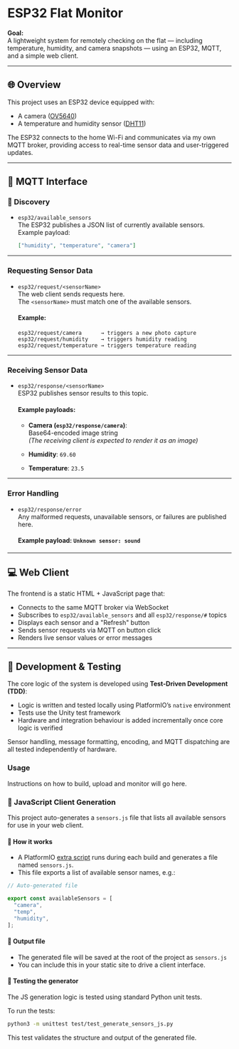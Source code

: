 # ESP32 Flat Monitor

**Goal:**  
A lightweight system for remotely checking on the flat — including temperature, humidity, and camera snapshots — using an ESP32, MQTT, and a simple web client.

---

## 🌐 Overview

This project uses an ESP32 device equipped with:
- A camera ([OV5640](https://cdn.sparkfun.com/datasheets/Sensors/LightImaging/OV5640_datasheet.pdf))
- A temperature and humidity sensor ([DHT11](https://www.mouser.com/datasheet/2/758/DHT11-Technical-Data-Sheet-Translated-Version-1143054.pdf))

The ESP32 connects to the home Wi-Fi and communicates via my own MQTT broker, providing access to real-time sensor data and user-triggered updates.

---

## 🧩 MQTT Interface

### 📰 Discovery

- `esp32/available_sensors`  
  The ESP32 publishes a JSON list of currently available sensors.  
  Example payload:
  ```json
  ["humidity", "temperature", "camera"]
  ```

---

### Requesting Sensor Data

- `esp32/request/<sensorName>`  
  The web client sends requests here.  
  The `<sensorName>` must match one of the available sensors.

  #### Example:
  ```
  esp32/request/camera      → triggers a new photo capture  
  esp32/request/humidity    → triggers humidity reading  
  esp32/request/temperature → triggers temperature reading
  ```

---

### Receiving Sensor Data

- `esp32/response/<sensorName>`  
  ESP32 publishes sensor results to this topic.

  #### Example payloads:

  - **Camera (`esp32/response/camera`)**:  
    Base64-encoded image string  
    *(The receiving client is expected to render it as an image)*

  - **Humidity**: `69.60`

  - **Temperature**: `23.5`

---

### Error Handling

- `esp32/response/error`  
  Any malformed requests, unavailable sensors, or failures are published here.

  #### Example payload: `Unknown sensor: sound`

---

## 💻 Web Client

The frontend is a static HTML + JavaScript page that:
- Connects to the same MQTT broker via WebSocket
- Subscribes to `esp32/available_sensors` and all `esp32/response/#` topics
- Displays each sensor and a "Refresh" button
- Sends sensor requests via MQTT on button click
- Renders live sensor values or error messages

---

## 🧪 Development & Testing

The core logic of the system is developed using **Test-Driven Development (TDD)**:

- Logic is written and tested locally using PlatformIO’s `native` environment
- Tests use the Unity test framework
- Hardware and integration behaviour is added incrementally once core logic is verified

Sensor handling, message formatting, encoding, and MQTT dispatching are all tested independently of hardware.

### Usage

Instructions on how to build, upload and monitor will go here.

### 🧪 JavaScript Client Generation

This project auto-generates a `sensors.js` file that lists all available sensors for use in your web client.

#### 🔧 How it works

- A PlatformIO [extra script](tools/generate_sensors_js.py) runs during each build and generates a file named `sensors.js`.
- This file exports a list of available sensor names, e.g.:

```js
// Auto-generated file

export const availableSensors = [
  "camera",
  "temp",
  "humidity",
];
```

#### 📄 Output file

- The generated file will be saved at the root of the project as `sensors.js`
- You can include this in your static site to drive a client interface.

#### 🧪 Testing the generator

The JS generation logic is tested using standard Python unit tests.

To run the tests:

```bash
python3 -m unittest test/test_generate_sensors_js.py
```

This test validates the structure and output of the generated file.